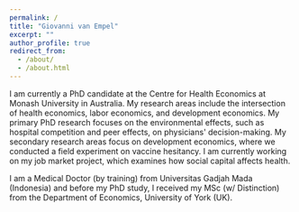 ```yaml
---
permalink: /
title: "Giovanni van Empel"
excerpt: ""
author_profile: true
redirect_from: 
  - /about/
  - /about.html
---
```


I am currently a PhD candidate at the Centre for Health Economics at Monash University in Australia. My research areas include the intersection of health economics, labor economics, and development economics. My primary PhD research focuses on the environmental effects, such as hospital competition and peer effects, on physicians' decision-making. My secondary research areas focus on development economics, where we conducted a field experiment on vaccine hesitancy.  I am currently working on my job market project, which examines how social capital affects health.

I am a Medical Doctor (by training) from Universitas Gadjah Mada (Indonesia) and before my PhD study, I received my MSc (w/ Distinction) from the Department of Economics, University of York (UK). 
